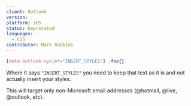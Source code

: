 ```yaml
---
client: Outlook
version:
platform: iOS
status: Deprecated
languages:
  - CSS
contributor: Mark Robbins
---
```


```css
[data-outlook-cycle*="INSERT_STYLES"] .foo{}
```

Where it says `"INSERT_STYLES"` you need to keep that text as it is and not actually insert your styles.

This will target only non-Microsoft email addresses (@hotmail, @live, @outlook, etc).
